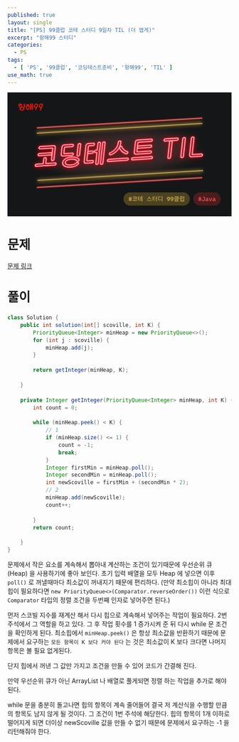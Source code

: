 ```yaml
---
published: true
layout: single
title: "[PS] 99클럽 코테 스터디 9일차 TIL (더 맵게)"
excerpt: "항해99 스터디"
categories:
  - PS
tags:
  - [ 'PS', '99클럽', '코딩테스트준비', '항해99', 'TIL' ]
use_math: true
---
```


![img_3.png](https://github.com/zhtmr/static-files-for-posting/blob/main/static-files-for-posting/20240722/99club_TIL_thumbnail/%EA%B8%B0%EB%B3%B8%ED%98%951_java.png?raw=true)

# 문제

[문제 링크](https://school.programmers.co.kr/learn/courses/30/lessons/42626)

# 풀이
```java
class Solution {
    public int solution(int[] scoville, int K) {
        PriorityQueue<Integer> minHeap = new PriorityQueue<>();
        for (int j : scoville) {
            minHeap.add(j);
        }

        return getInteger(minHeap, K);

    }

    private Integer getInteger(PriorityQueue<Integer> minHeap, int K) {
        int count = 0;

        while (minHeap.peek() < K) {
            // 1
            if (minHeap.size() <= 1) {
                count = -1;
                break;
            }
            Integer firstMin = minHeap.poll();
            Integer secondMin = minHeap.poll();
            int newScoville = firstMin + (secondMin * 2);
            // 2
            minHeap.add(newScoville);
            count++;

        }
        return count;

    }
}
```
문제에서 작은 요소를 계속해서 뽑아내 계산하는 조건이 있기때문에 우선순위 큐(Heap) 을 사용하기에 좋아 보인다.
초기 입력 배열을 모두 Heap 에 넣으면 이후 `poll()` 로 꺼낼때마다 최소값이 꺼내지기 때문에 편리하다.
(만약 최소힙이 아니라 최대힙이 필요하다면 `new PriorityQueue<>(Comparator.reverseOrder())` 이런 식으로 `Comparator` 타입의 정렬 조건을 두번째 인자로 넣어주면 된다.)  


먼저 스코빌 지수를 재계산 해서 다시 힙으로 계속해서 넣어주는 작업이 필요하다. 2번 주석에서 그 역할을 하고 있다.
그 후 작업 횟수를 1 증가시켜 준 뒤 다시 while 문 조건을 확인하게 된다. 최소힙에서 `minHeap.peek()` 은 항상 최소값을 반환하기 때문에 
문제에서 요구하는 `모든 항목이 K 보다 커야 된다` 는 것은 최소값이 K 보다 크다면 나머지 항목은 볼 필요 없게된다.

단지 힙에서 꺼낸 그 값만 가지고 조건을 만들 수 있어 코드가 간결해 진다.

만약 우선순위 큐가 아닌 ArrayList 나 배열로 풀게되면 정렬 하는 작업을 추가로 해야된다.

while 문을 충분히 돌고나면 힙의 항목이 계속 줄어들어 결국 저 계산식을 수행할 만큼의 항목도 남지 않게 될 것이다. 그 조건이 1번 주석에 해당한다.
힙의 항목이 1개 이하로 떨어지게 되면 더이상 newScoville 값을 만들 수 없기 때문에 문제에서 요구하는 -1 을 리턴해줘야 한다.
